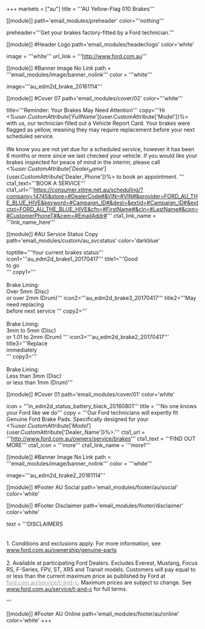 +++
markets = ["au"]
title = '''AU Yellow-Flag 010 Brakes'''

[[module]]
path='email_modules/preheader'
color='''nothing'''

   preheader='''Get your brakes factory-fitted by a Ford technician.'''

[[module]] #Header Logo
path='email_modules/header/logo'
color='white'

  image = '''white'''
  url_link = '''http://www.ford.com.au'''
	
[[module]] #Banner Image No Link
path = '''email_modules/image/banner_nolink'''
color = '''white'''

  image='''au_edm2d_brake_20161114'''


[[module]] #Cover 07
path='email_modules/cover/02'
color='''white'''

  title='''Reminder: Your Brakes May Need Attention'''
  copy='''Hi <%${user.CustomAttribute['FullName']}%><br /><br />When you last serviced your Ford <%${user.CustomAttribute['Model']}%> with us, our technician filled out a Vehicle Report Card. Your brakes were flagged as yellow, meaning they may require replacement before your next scheduled service.<br /><br />We know you are not yet due for a scheduled service, however it has been 6 months or more since we last checked your vehicle. If you would like your brakes inspected for peace of mind in the interim, please call <%${user.CustomAttribute['Dealer_Name']}%> on <%${user.CustomAttribute['Dealer_Phone']}%> to book an appointment. '''
  cta1_text='''BOOK A SERVICE'''
  cta1_url='''https://consumer.xtime.net.au/scheduling/?company=14745&store=#DealerCode#&VIN=#VIN#&provider=FORD_AU_THE_BLUE_HIVE&keyword=#Campaign_ID#&dest=&extid=#Campaign_ID#&extctxt=FORD_AU_THE_BLUE_HIVE&cfn=#FirstName#&cln=#LastName#&cpn=#CustomerPhoneT#&cem=#EmailAddr#'''
  cta1_link_name = '''link_name_here'''

[[module]] #AU Service Status Copy
path='email_modules/custom/au_svcstatus'
color='darkblue'

  toptitle='''Your current brakes status'''
  icon1='''au_edm2d_brake1_20170417'''
  title1='''Good <br />to go<br />'''
  copy1='''<br /><br />Brake Lining: <br />Over 5mm (Disc) <br />or over 2mm (Drum)'''
  icon2='''au_edm2d_brake3_20170417'''
  title2='''May need replacing <br />before next service '''
  copy2='''<br /><br />Brake Lining:<br /> 3mm to 5mm (Disc)<br /> or 1.01 to 2mm (Drum) '''
  icon3='''au_edm2d_brake2_20170417'''
  title3='''Replace <br />immediately <br /> '''
  copy3='''<br /><br />Brake Lining:<br /> Less than 3mm (Disc) <br />or less than 1mm (Drum)'''
	
[[module]] #Cover 01
path='email_modules/cover/01'
color='white'

  icon = '''in_edm2d_status_battery_black_20160801'''
  title = '''No one knows your Ford like we do'''
  copy = '''Our Ford technicians will expertly fit Genuine Ford Brake Pads. Specifically designed for your <%${user.CustomAttribute['Model']}%>'s braking system, they're fully tested to ensure long life and minimal fading and are covered under warranty for a period of 12 months or 20,000km&#185;.<br /><br />With our <a href="http://www.ford.com.au/owners/service/brakes" style="text-decoration:underline; color:#2D96CD">Service Price Promise for Brakes</a>&#178;, you won't pay more than the price published online for new Ford Genuine Fitted Brake Pads at <%${user.CustomAttribute['Dealer_Name']}%>.'''
  cta1_url = '''http://www.ford.com.au/owners/service/brakes'''
  cta1_text = '''FIND OUT MORE'''
  cta1_icon = '''more'''
  cta1_link_name = '''more1'''
	
[[module]] #Banner Image No Link
path = '''email_modules/image/banner_nolink'''
color = '''white'''

  image='''au_edm2d_brake2_20161114'''
  
[[module]] #Footer AU Social
path='email_modules/footer/au/social'
color='white'

[[module]] #Footer Disclaimer
path='email_modules/footer/disclaimer'
color='white'

  text = '''DISCLAIMERS 	
        <br /> <br />
        1. Conditions and exclusions apply. For more information, see <a href="http://www.ford.com.au/ownership/genuine-parts" style="text-decoration:underline; color:#91a4b1">www.ford.com.au/ownership/genuine-parts</a><br /><br />
        2. Available at participating Ford Dealers. Excludes Everest, Mustang, Focus RS, F-Series, FPV, ST, XR5 and Transit models. Customers will pay equal to or less than the current maximum price as published by Ford at <a href="http://www.ford.com.au/owners/service/brakes" style="text-decoration:underline; color:#91a4b1">ford.com.au/service/t-and-c</a>. Maximum prices are subject to change. See<a href="http://www.ford.com.au/service/brakes" style="text-decoration:underline; color:#91a4b1"> www.ford.com.au/service/t-and-c</a> for full terms.<br /><br />'''


[[module]] #Footer AU Online
path='email_modules/footer/au/online'
color='white'
+++